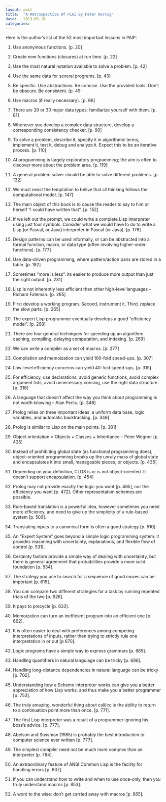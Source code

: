 ```yaml
---
layout: post
title:  "A Retrospective Of PLAI By Peter Norvig"
date:   2013-05-10
categories: 
---
```


Here is the author’s list of the 52 most important lessons in PAIP:

1. Use anonymous functions. [p. 20]
2. Create new functions (closures) at run time. [p. 22]
3. Use the most natural notation available to solve a problem. [p. 42]
4. Use the same data for several programs. [p. 43]

5. Be specific. Use abstractions. Be concise. Use the provided tools. Don’t be obscure. Be consistent. [p. 49
6. Use macros (if really necessary). [p. 66]
7. There are 20 or 30 major data types; familiarize yourself with them. [p. 81]
8. Whenever you develop a complex data structure, develop a corresponding consistency checker. [p. 90]
9. To solve a problem, describe it, specify it in algorithmic terms, implement it, test it, debug and analyze it. Expect this to be an iterative process. [p. 110]
10. AI programming is largely exploratory programming; the aim is often to discover more about the problem area. [p. 119]
11. A general problem solver should be able to solve different problems. [p. 132]
12. We must resist the temptation to belive that all thinking follows the computational model. [p. 147]
13. The main object of this book is to cause the reader to say to him or herself “I could have written that”. [p. 152]
14. If we left out the prompt, we could write a complete Lisp interpreter using just four symbols. Consider what we would have to do to write a Lisp (or Pascal, or Java) interpreter in Pascal (or Java). [p. 176]
15. Design patterns can be used informally, or can be abstracted into a formal function, macro, or data type (often involving higher-order functions). [p. 177]
16. Use data-driven programming, where pattern/action pairs are stored in a table. [p. 182]
17. Sometimes “more is less”: its easier to produce more output than just the right output. [p. 231]
18. Lisp is not inherently less efficient than other high-level languages – Richard Fateman. [p. 265]
19. First develop a working program. Second, instrument it. Third, replace the slow parts. [p. 265]
20. The expert Lisp programmer eventually develops a good “efficiency model”. [p. 268]
21. There are four general techniques for speeding up an algorithm: caching, compiling, delaying computation, and indexing. [p. 269]
22. We can write a compiler as a set of macros. [p. 277]
23. Compilation and memoization can yield 100-fold speed-ups. [p. 307]
24. Low-level efficiency concerns can yield 40-fold speed-ups. [p. 315]
25. For efficiency, use declarations, avoid generic functions, avoid complex argument lists, avoid unnecessary consing, use the right data structure. [p. 316]
26. A language that doesn’t affect the way you think about programming is not worth knowing – Alan Perlis. [p. 348]
27. Prolog relies on three important ideas: a uniform data base, logic variables, and automatic backtracking. [p. 349]
28. Prolog is similar to Lisp on the main points. [p. 381]
29. Object orientation = Objects + Classes + Inheritance – Peter Wegner [p. 435]
30. Instead of prohibiting global state (as functional programming does), object-oriented programming breaks up the unruly mass of global state and encapsulates it into small, manageable pieces, or objects. [p. 435]
31. Depending on your definition, CLOS is or is not object-oriented. It doesn’t support encapsulation. [p. 454]
32. Prolog may not provide exactly the logic you want [p. 465], nor the efficiency you want [p. 472]. Other representation schemes are possible.
33. Rule-based translation is a powerful idea, however sometimes you need more efficiency, and need to give up the simplicity of a rule-based system [p. 509].
34. Translating inputs to a canonical form is often a good strategy [p. 510].
35. An “Expert System” goes beyond a simple logic programming system: it provides reasoning with uncertainty, explanations, and flexible flow of control [p. 531].
36. Certainty factors provide a simple way of dealing with uncertainty, but there is general agreement that probabilities provide a more solid foundation [p. 534].
37. The strategy you use to search for a sequence of good moves can be important [p. 615].
38. You can compare two different strategies for a task by running repeated trials of the two [p. 626].
39. It pays to precycle [p. 633].
40. Memoization can turn an inefficient program into an efficient one [p. 662].
41. It is often easier to deal with preferences among competing interpretations of inputs, rather than trying to strictly rule one interpretation in or out [p 670].
42. Logic programs have a simple way to express grammars [p. 685].
43. Handling quantifiers in natural languiage can be tricky [p. 696].
44. Handling long-distance dependencies in natural language can be tricky [p. 702].
45. Understanding how a Scheme interpreter works can give you a better appreciation of how Lisp works, and thus make you a better programmer [p. 753].
46. The truly amazing, wonderful thing about call/cc is the ability to return to a continuation point more than once. [p. 771].
47. The first Lisp interpreter was a result of a programmer ignoring his boss’s advice. [p. 777].
48. Abelson and Sussman (1985) is probably the best introduction to computer science ever written [p. 777].
49. The simplest compiler need not be much more complex than an interpreter [p. 784].
50. An extraordinary feature of ANSI Common Lisp is the facility for handling errors [p. 837].
51. If you can understand how to write and when to use once-only, then you truly understand macros [p. 853].
52. A word to the wise: don’t get carried away with macros [p. 855].
